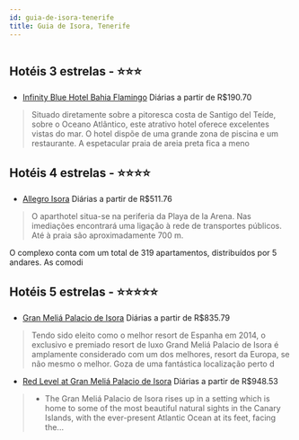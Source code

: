 ```yaml
---
id: guia-de-isora-tenerife
title: Guia de Isora, Tenerife
---
```


<center><img src="http://photos.hotelbeds.com/giata/00/001091/001091a_hb_a_001.jpg" alt="" /></center>


## Hotéis 3 estrelas - ⭐️⭐️⭐️

-    [Infinity Blue Hotel Bahia Flamingo](https://www.hurb.com/hoteis/guia-de-isora/infinity-blue-hotel-bahia-flamingo-JNP-JP058282?cmp=18055) Diárias a partir de R$190.70
   > Situado diretamente sobre a pitoresca costa de Santigo del Teíde, sobre o Oceano Atlântico, este atrativo hotel oferece excelentes vistas do mar. O hotel dispõe de uma grande zona de piscina e um restaurante. A espetacular praia de areia preta fica a meno

## Hotéis 4 estrelas - ⭐️⭐️⭐️⭐️

-    [Allegro Isora](https://www.hurb.com/hoteis/guia-de-isora/allegro-isora-JNP-JP284953?cmp=18055) Diárias a partir de R$511.76
   > O aparthotel situa-se na periferia da Playa de la Arena. Nas imediações encontrará uma ligação à rede de transportes públicos. Até à praia são aproximadamente 700 m.

O complexo conta com um total de 319 apartamentos, distribuídos por 5 andares. As comodi

## Hotéis 5 estrelas - ⭐️⭐️⭐️⭐️⭐️

-    [Gran Meliá Palacio de Isora](https://www.hurb.com/hoteis/guia-de-isora/gran-melia-palacio-de-isora-JNP-JP391846?cmp=18055) Diárias a partir de R$835.79
   > Tendo sido eleito como o melhor resort de Espanha em 2014, o exclusivo e premiado resort de luxo Grand Meliá Palacio de Isora é amplamente considerado com um dos melhores, resort da Europa, se não mesmo o melhor. Goza de uma fantástica localização perto d
-    [Red Level at Gran Meliá Palacio de Isora](https://www.hurb.com/hoteis/guia-de-isora/red-level-at-gran-melia-palacio-de-isora-JNP-JP157276?cmp=18055) Diárias a partir de R$948.53
   > * The Gran Meliá Palacio de Isora rises up in a setting which is home to some of the most beautiful natural sights in the Canary Islands, with the ever-present Atlantic Ocean at its feet, facing the...

